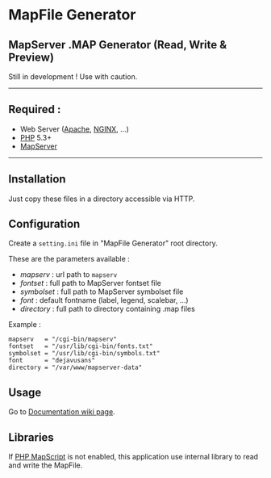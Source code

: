 # MapFile Generator
## MapServer .MAP Generator (Read, Write & Preview)

Still in development ! Use with caution.

--------------------------------------------------

## Required :

* Web Server ([Apache](http://httpd.apache.org/), [NGINX](http://nginx.org/), ...)
* [PHP](http://php.net/) 5.3+
* [MapServer](http://mapserver.org/)

--------------------------------------------------

## Installation

Just copy these files in a directory accessible via HTTP.

## Configuration

Create a `setting.ini` file in "MapFile Generator" root directory.

These are the parameters available :

* *mapserv* : url path to `mapserv`
* *fontset* : full path to MapServer fontset file
* *symbolset* : full path to MapServer symbolset file
* *font* : default fontname (label, legend, scalebar, ...)
* *directory* : full path to directory containing .map files

Example :

    mapserv   = "/cgi-bin/mapserv"
    fontset   = "/usr/lib/cgi-bin/fonts.txt"
    symbolset = "/usr/lib/cgi-bin/symbols.txt"
    font      = "dejavusans"
    directory = "/var/www/mapserver-data"

## Usage

Go to [Documentation wiki page](https://github.com/jbelien/MapFile-Generator/wiki/Documentation).

## Libraries

If [PHP MapScript](http://www.mapserver.org/mapscript/index.html) is not enabled, this application use internal library to read and write the MapFile.
